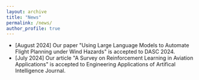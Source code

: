 ```yaml
---
layout: archive
title: "News"
permalink: /news/
author_profile: true
---
```

* [August 2024] Our paper "Using Large Language Models to Automate Flight Planning under Wind Hazards" is accepted to DASC 2024.
* [July 2024] Our article "A Survey on Reinforcement Learning in Aviation Applications" is accepted to Engineering Applications of Artifical Intelligence Journal.